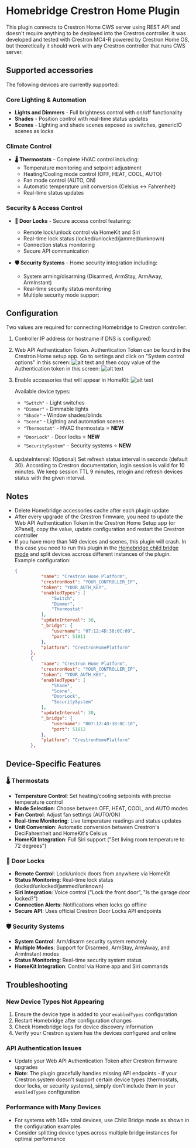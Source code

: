 
# Homebridge Crestron Home Plugin

This plugin connects to Crestron Home CWS server using REST API and doesn't require anything to be deployed into the Crestron controller. It was developed and tested with Crestron MC4-R powered by Crestron Home OS, but theoretically it should work with any Crestron controller that runs CWS server.

## Supported accessories
The following devices are currently supported:

### Core Lighting & Automation
* **Lights and Dimmers** - Full brightness control with on/off functionality
* **Shades** - Position control with real-time status updates
* **Scenes** - Lighting and shade scenes exposed as switches, genericIO scenes as locks

### Climate Control  
* **🌡️ Thermostats** - Complete HVAC control including:
  - Temperature monitoring and setpoint adjustment
  - Heating/Cooling mode control (OFF, HEAT, COOL, AUTO)
  - Fan mode control (AUTO, ON)
  - Automatic temperature unit conversion (Celsius ↔ Fahrenheit)
  - Real-time status updates

### Security & Access Control
* **🔐 Door Locks** - Secure access control featuring:
  - Remote lock/unlock control via HomeKit and Siri
  - Real-time lock status (locked/unlocked/jammed/unknown)
  - Connection status monitoring
  - Secure API communication

* **🛡️ Security Systems** - Home security integration including:
  - System arming/disarming (Disarmed, ArmStay, ArmAway, ArmInstant)
  - Real-time security status monitoring
  - Multiple security mode support

## Configuration
Two values are required for connecting Homebridge to Crestron controller:
1. Controller IP address (or hostname if DNS is configured)
2. Web API Authentication Token.
   Authentication Token can be found in the Crestron Home setup app. Go to settings and click on "System control options" in this screen:
   ![alt text](img/installer-setting.jpg)
   and then copy value of the Authentication token in this screen:
   ![alt text](img/api-token.jpg)
3. Enable accessories that will appear in HomeKit:
   ![alt text](img/config.jpg)
   
   Available device types:
   - `"Switch"` - Light switches
   - `"Dimmer"` - Dimmable lights  
   - `"Shade"` - Window shades/blinds
   - `"Scene"` - Lighting and automation scenes
   - `"Thermostat"` - HVAC thermostats ⭐ **NEW**
   - `"DoorLock"` - Door locks ⭐ **NEW** 
   - `"SecuritySystem"` - Security systems ⭐ **NEW**
4. updateInterval: (Optional) Set refresh status interval in seconds (default 30). According to Crestron documentation, login session is valid for 10 minutes. We keep session TTL 9 minutes, relogin and refresh devices status with the given interval.

## Notes
* Delete Homebridge accessories cache after each plugin update
* After every upgrade of the Crestron firmware, you need to update the Web API Authentication Token in the Crestron Home Setup app (or XPanel), copy the value, update configuration and restart the Crestron controller
* If you have more than 149 devices and scenes, this plugin will crash. In this case you need to run this plugin in the [Homebridge child bridge mode](https://github.com/homebridge/homebridge/wiki/Child-Bridges) and split devices accross different instances of the plugin. Example configuration:
  ```json
  {
            "name": "Crestron Home Platform",
            "crestronHost": "YOUR_CONTROLLER_IP",
            "token": "YOUR_AUTH_KEY",
            "enabledTypes": [
                "Switch",
                "Dimmer",
                "Thermostat"
            ],
            "updateInterval": 30,
            "_bridge": {
                "username": "07:12:4D:38:0C:09",
                "port": 51811
            },
            "platform": "CrestronHomePlatform"
        },
        {
            "name": "Crestron Home Platform",
            "crestronHost": "YOUR_CONTROLLER_IP",
            "token": "YOUR_AUTH_KEY",
            "enabledTypes": [
                "Shade",
                "Scene",
                "DoorLock",
                "SecuritySystem"
            ],
            "updateInterval": 30,
            "_bridge": {
                "username": "007:12:4D:38:0C:10",
                "port": 51812
            },
            "platform": "CrestronHomePlatform"
        },
   ```

## Device-Specific Features

### 🌡️ Thermostats
- **Temperature Control**: Set heating/cooling setpoints with precise temperature control
- **Mode Selection**: Choose between OFF, HEAT, COOL, and AUTO modes
- **Fan Control**: Adjust fan settings (AUTO/ON) 
- **Real-time Monitoring**: Live temperature readings and status updates
- **Unit Conversion**: Automatic conversion between Crestron's DeciFahrenheit and HomeKit's Celsius
- **HomeKit Integration**: Full Siri support ("Set living room temperature to 72 degrees")

### 🔐 Door Locks  
- **Remote Control**: Lock/unlock doors from anywhere via HomeKit
- **Status Monitoring**: Real-time lock status (locked/unlocked/jammed/unknown)
- **Siri Integration**: Voice control ("Lock the front door", "Is the garage door locked?")
- **Connection Alerts**: Notifications when locks go offline
- **Secure API**: Uses official Crestron Door Locks API endpoints

### 🛡️ Security Systems
- **System Control**: Arm/disarm security system remotely
- **Multiple Modes**: Support for Disarmed, ArmStay, ArmAway, and ArmInstant modes
- **Status Monitoring**: Real-time security system status
- **HomeKit Integration**: Control via Home app and Siri commands

## Troubleshooting

### New Device Types Not Appearing
1. Ensure the device type is added to your `enabledTypes` configuration
2. Restart Homebridge after configuration changes
3. Check Homebridge logs for device discovery information
4. Verify your Crestron system has the devices configured and online

### API Authentication Issues  
- Update your Web API Authentication Token after Crestron firmware upgrades
- **Note**: The plugin gracefully handles missing API endpoints - if your Crestron system doesn't support certain device types (thermostats, door locks, or security systems), simply don't include them in your `enabledTypes` configuration

### Performance with Many Devices
- For systems with 149+ total devices, use Child Bridge mode as shown in the configuration examples
- Consider splitting device types across multiple bridge instances for optimal performance


